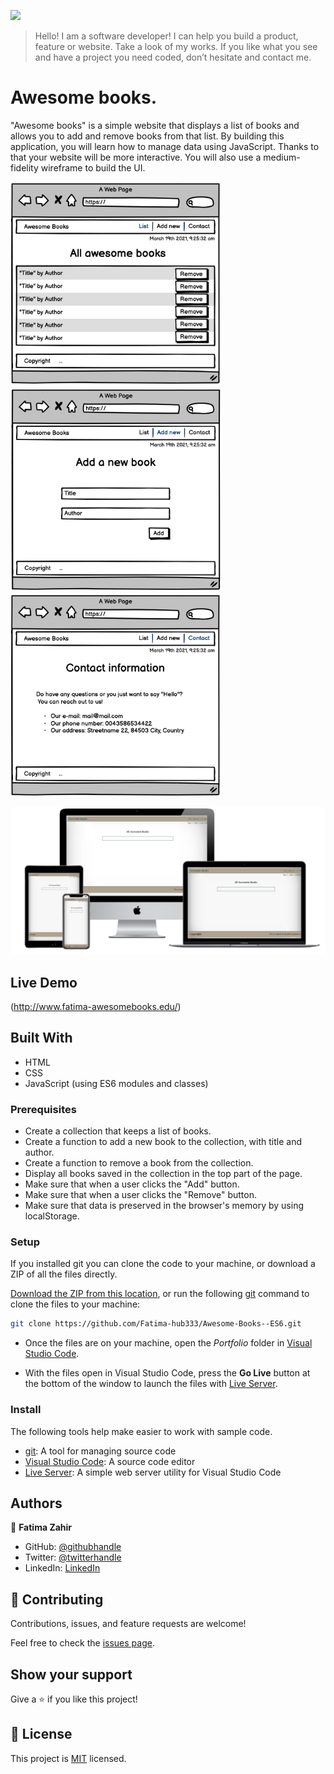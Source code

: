 ![](https://img.shields.io/badge/Microverse-blueviolet)

> Hello! I am a software developer! I can help you build a product, feature or website. Take a look of my works.
> If you like what you see and have a project you need coded, don’t hesitate and contact me.

# Awesome books.

"Awesome books" is a simple website that displays a list of books and allows you to add and remove books from that list. By building this application, you will learn how to manage data using JavaScript. Thanks to that your website will be more interactive. You will also use a medium-fidelity wireframe to build the UI.

![text](./images/awesome-1.png) ![text](./images/awesome-2.png) ![text](./images/awesome-3.png)

![screenshot](images/awesomebooks.png)

## Live Demo
(http://www.fatima-awesomebooks.edu/)

## Built With

- HTML
- CSS
- JavaScript (using ES6 modules and classes)

### Prerequisites

- Create a collection that keeps a list of books.
- Create a function to add a new book to the collection, with title and author.
- Create a function to remove a book from the collection.
- Display all books saved in the collection in the top part of the page.
- Make sure that when a user clicks the "Add" button.
- Make sure that when a user clicks the "Remove" button.
- Make sure that data is preserved in the browser's memory by using localStorage.

### Setup
If you installed git you can clone the code to your machine, or download a ZIP of all the files directly.

[Download the ZIP from this location](https://github.com/Fatima-hub333/Awesome-Books--ES6/archive/refs/heads/main.zip), or run the following [git](https://git-scm.com/downloads) command to clone the files to your machine:

```bash
git clone https://github.com/Fatima-hub333/Awesome-Books--ES6.git
```

- Once the files are on your machine, open the _Portfolio_ folder in [Visual Studio Code](https://code.visualstudio.com/).

- With the files open in Visual Studio Code, press the **Go Live** button at the bottom of the window to launch the files with [Live Server](https://marketplace.visualstudio.com/items?itemName=ritwickdey.LiveServer).

### Install

The following tools help make easier to work with sample code.

- [git](https://git-scm.com/downloads): A tool for managing source code
- [Visual Studio Code](https://code.visualstudio.com/): A source code editor
- [Live Server](https://marketplace.visualstudio.com/items?itemName=ritwickdey.LiveServer): A simple web server utility for Visual Studio Code

## Authors

👤 **Fatima Zahir**

- GitHub: [@githubhandle](https://github.com/Fatima-hub333)
- Twitter: [@twitterhandle](https://twitter.com/Fatima_developr)
- LinkedIn: [LinkedIn](https://www.linkedin.com/in/full-stack-webdeveloper-181583234/)

## 🤝 Contributing

Contributions, issues, and feature requests are welcome!

Feel free to check the [issues page](https://github.com/Fatima-hub333/Awesome-Books--ES6/issues).

## Show your support

Give a ⭐️ if you like this project!


## 📝 License

This project is [MIT](./MIT.md) licensed.
